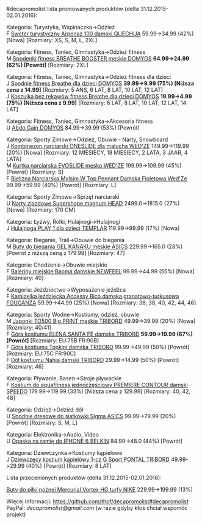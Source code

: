 #decapromolist lista promowanych produktów (delta 31.12.2015-02.01.2016):

Kategoria: Turystyka, Wspinaczka->Odzież  
F [Sweter turystyczny Arpenaz 100 damski QUECHUA](http://www.decathlon.pl/sweter-turystyczny-damski-arpenaz-100-id_8315195.html) 59.99->34.99 (42%) [Nowa] [Rozmiary: XS, S, M, L, 2XL]  

Kategoria: Fitness, Taniec, Gimnastyka->Odzież fitness  
M [Spodenki fitness BREATHE BOOSTER męskie DOMYOS](http://www.decathlon.pl/spodenki-breathe-booster-id_8325767.html) **64.99->24.99 (62%) [Powrót]** [Rozmiary: 2XL]  

Kategoria: Fitness, Taniec, Gimnastyka->Odzież fitness dla dzieci  
J [Spodnie fitness Breathe dla dzieci DOMYOS](http://www.decathlon.pl/spodnie-breathe-czarny-ro-id_8324734.html) **39.99->9.99 (75%) [Niższa cena z 14.99]** [Rozmiary: 5 ANS, 6 LAT, 8 LAT, 10 LAT, 12 LAT]  
J [Koszulka bez rękawów fitness Breathe dla dzieci DOMYOS](http://www.decathlon.pl/top-do-fitnessu-dla-dzieci-my-little-top-id_8295952.html) **19.99->4.99 (75%) [Niższa cena z 9.99]** [Rozmiary: 6 LAT, 8 LAT, 10 LAT, 12 LAT, 14 LAT]  

Kategoria: Fitness, Taniec, Gimnastyka->Akcesoria fitness   
U [Abdo Gain DOMYOS](http://www.decathlon.pl/domyos-abdo-gain-id_8214612.html) 84.99->39.99 (53%) [Powrót]  

Kategoria: Sporty Zimowe->Odzież, Obuwie - Narty, Snowboard  
J [Kombinezon narciarski ONESLIDE dla malucha WED'ZE](http://www.decathlon.pl/kombinezon-narciarski-dla-maluchow-id_8315786.html) 149.99->119.99 (20%) [Nowa] [Rozmiary: 12 MIESIECY, 18 MIESIECY, 2 LATA, 3 JAAR, 4 LATA]  
M [Kurtka narciarska EVOSLIDE męska WED'ZE](http://www.decathlon.pl/kurtka-narciarska-mska-evoslide-id_8344937.html) 199.99->109.99 (45%) [Powrót] [Rozmiary: S]  
F [Bielizna Narciarska Mylsim W Top Pennant Damska Fioletowa Wed'Ze](http://www.decathlon.pl/koszulka-narciarska-termoaktywna-damska-myslim-id_8315664.html) 99.99->59.99 (40%) [Powrót] [Rozmiary: L]  

Kategoria: Sporty Zimowe->Sprzęt narciarski  
U [Narty zjazdowe Supershape magnum HEAD](http://www.decathlon.pl/narty-supershape-magnum-id_8346136.html) 2499.0->1815.0 (27%) [Nowa] [Rozmiary: 170 CM]  

Kategoria: Łyżwy, Rolki, Hulajnogi->Hulajnogi  
J [Hulajnoga PLAY 1 dla dzieci TEMPLAR](http://www.decathlon.pl/hulajnoga-play-1-czerwona-id_8239743.html) 119.99->99.99 (17%) [Nowa]  

Kategoria: Bieganie, Trail->Obuwie do biegania  
M [Buty do biegania GEL KANAKU męskie ASICS](http://www.decathlon.pl/buty-gel-kanaku-id_8340158.html) 229.99->165.0 (28%) [Powrót z niższą ceną z 179.99] [Rozmiary: 47]  

Kategoria: Chodzenie->Obuwie miejskie  
F [Baleriny miejskie Baoma damskie NEWFEEL](http://www.decathlon.pl/baleriny-damskie-baoma--id_8296119.html) 99.99->44.99 (55%) [Nowa] [Rozmiary: 40]  

Kategoria: Jeździectwo->Wyposażenie jeźdźca  
F [Kamizelka jeździecka Accessy Bico damska granatowo-turkusowa FOUGANZA](http://www.decathlon.pl/kamizelka-accessy-damska-gran-id_8326979.html) 59.99->44.99 (25%) [Nowa] [Rozmiary: 36, 38, 40, 42, 44, 46]  

Kategoria: Sporty Wodne->Kostiumy, odzież, obuwie  
M [Japonki TO500 Big PRINT męskie TRIBORD](http://www.decathlon.pl/japonki-to500-big-print--id_8305153.html) 49.99->39.99 (20%) [Nowa] [Rozmiary: 40/41]  
F [Góra kostiumu ELENA SANTA FE damska TRIBORD](http://www.decathlon.pl/stanik-push-up-elena-santa-fe-id_8336227.html) **59.99->19.99 (67%) [Powrót]** [Rozmiary: EU:75B  FR:90B]  
F [Góra kostiumu Topkini damska TRIBORD](http://www.decathlon.pl/stanik-halter-topkini-id_8331523.html) 99.99->49.99 (50%) [Powrót] [Rozmiary: EU:75C  FR:90C]  
F [Dół kostiumu Nahia damski TRIBORD](http://www.decathlon.pl/majtki-klasyczne-nahia-id_8331408.html) 29.99->14.99 (50%) [Powrót] [Rozmiary: 46]  

Kategoria: Pływanie, Basen->Stroje pływackie  
F [Kostium do aquafitness jednoczęściowy PREMIERE CONTOUR damski SPEEDO](http://www.decathlon.pl/kostium-1cz-premiere-contour-id_8333118.html) 179.99->119.99 (33%) [Niższa cena z 129.99] [Rozmiary: 40, 42, 48]  

Kategoria: Odzież->Odzież dół  
U [Spodnie dresowe do siatkówki Sigma ASICS](http://www.decathlon.pl/spodnie-dresowe-siatkowka-id_8311470.html) 99.99->79.99 (20%) [Powrót] [Rozmiary: S, M, L]  

Kategoria: Elektronika->Audio, Video  
U [Opaska na ramię do IPHONE 6 BELKIN](http://www.decathlon.pl/opaska-na-rami-do-iphone-6-id_8336755.html) 84.99->48.0 (44%) [Powrót]  

Kategoria: Dziewczynka->Kostiumy kąpielowe  
J [Dziewczęcy kostium kąpielowy 1-cz G Sport PONTAL TRIBORD](http://www.decathlon.pl/kostium-jednoczciowy-dla-dzieci-g-sport-pontal-id_8301351.html) 49.99->29.99 (40%) [Powrót] [Rozmiary: 8 LAT]  


Lista przecenionych produktów (delta 31.12.2015-02.01.2016):

[Buty do piłki nożnej Mercurial Vortex HG turfy NIKE](http://www.decathlon.pl/buty-vortex-hg-id_8351498.html) 229.99->199.99 (13%)  

Więcej informacji: https://github.com/thof/decapromolist#decapromolist  
PayPal: _decapromolist@gmail.com_ (w razie gdyby ktoś chciał wspomóc projekt)  
